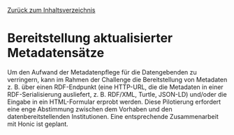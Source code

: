 [Zurück zum Inhaltsverzeichnis](https://healthdcat-ap-de.github.io/healthdcat-ap.de/report_stage_1.html)
# Bereitstellung aktualisierter Metadatensätze
Um den Aufwand der Metadatenpflege für die Datengebenden zu verringern, kann im Rahmen der Challenge die Bereitstellung von Metadaten z. B. über einen RDF-Endpunkt (eine HTTP-URL, die die Metadaten in einer RDF-Serialisierung ausliefert, z. B. RDF/XML, Turtle, JSON-LD) und/oder die Eingabe in ein HTML-Formular erprobt werden. Diese Pilotierung erfordert eine enge Abstimmung zwischen dem Vorhaben und den datenbereitstellenden Institutionen. Eine entsprechende Zusammenarbeit mit Honic ist geplant.
